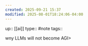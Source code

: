 ```yaml
---
created: 2025-09-21 15:37
modified: 2025-08-01T18:24:06-04:00
---
```

up:: [[ai]]
type:: #note
tags::

wny LLMs will not become AGI>